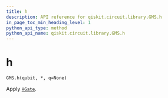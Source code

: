 ```yaml
---
title: h
description: API reference for qiskit.circuit.library.GMS.h
in_page_toc_min_heading_level: 1
python_api_type: method
python_api_name: qiskit.circuit.library.GMS.h
---
```


# h

<span id="qiskit.circuit.library.GMS.h" />

`GMS.h(qubit, *, q=None)`

Apply [`HGate`](qiskit.circuit.library.HGate "qiskit.circuit.library.HGate").

